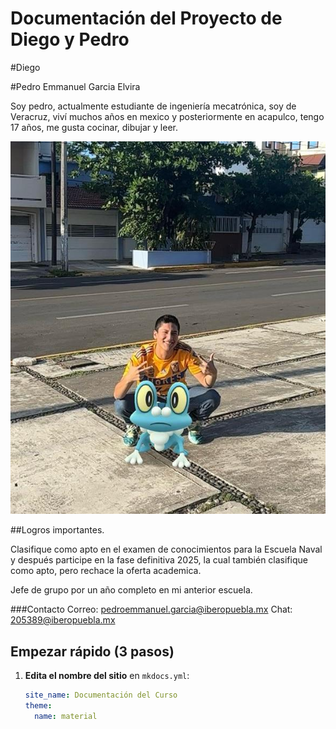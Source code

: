 # Documentación del Proyecto de Diego y Pedro

#Diego

#Pedro Emmanuel Garcia Elvira

Soy pedro, actualmente estudiante de ingeniería mecatrónica, soy de Veracruz, viví muchos años en mexico y posteriormente en acapulco, tengo 17 años, me gusta cocinar, dibujar y leer.

![Diagrama del sistema](recursos/imgs/Pedrofotodura.jpeg)

##Logros importantes.

Clasifique como apto en el examen de conocimientos para la Escuela Naval y después participe en la fase definitiva 2025, la cual también clasifique como apto, pero rechace la oferta academica.

Jefe de grupo por un año completo en mi anterior escuela.

###Contacto
Correo: pedroemmanuel.garcia@iberopuebla.mx
Chat: 205389@iberopuebla.mx

## Empezar rápido (3 pasos)

1. **Edita el nombre del sitio** en `mkdocs.yml`:
   ```yaml
   site_name: Documentación del Curso
   theme:
     name: material